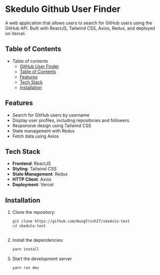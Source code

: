 # Skedulo Github User Finder

A web application that allows users to search for GitHub users using the GitHub API. Built with ReactJS, Tailwind CSS, Axios, Redux, and deployed on Vercel.

## Table of Contents

- Table of contents
  - [GitHub User Finder](#github-user-finder) 
  - [Table of Contents](#table-of-contents)
  - [Features](#features)
  - [Tech Stack](#tech-stack)
  - [Installation](#installation)

## Features

- Search for GitHub users by username
- Display user profiles, including repositories and followers
- Responsive design using Tailwind CSS
- State management with Redux
- Fetch data using Axios

## Tech Stack

- **Frontend**: ReactJS
- **Styling**: Tailwind CSS
- **State Management**: Redux
- **HTTP Client**: Axios
- **Deployment**: Vercel

## Installation

1. Clone the repository:

   ```bash
   git clone https://github.com/HungTrinhIT/skedulo-test
   cd skedulo-test
  
2. Install the dependencies:
  
    ```bash
    yarn install

3. Start the development server
   
    ```bash
    yarn run dev